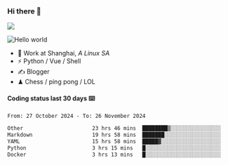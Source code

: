 ### Hi there 👋
![](https://komarev.com/ghpvc/?username=Xuhandsome)


<img src="https://github-readme-stats.vercel.app/api?username=XuHandsome&show_icons=true&theme=merko" alt="Hello world">

<br/>

- 🍻  Work at Shanghai, _A Linux SA_
- ⚡  Python / Vue / Shell
- ✍️  Blogger
- ♟  Chess / ping pong / LOL

#### Coding status last 30 days ⌨️

<!--START_SECTION:waka-->

```txt
From: 27 October 2024 - To: 26 November 2024

Other                      23 hrs 46 mins  ████████▒░░░░░░░░░░░░░░░░   32.84 %
Markdown                   19 hrs 58 mins  ███████░░░░░░░░░░░░░░░░░░   27.60 %
YAML                       15 hrs 58 mins  █████▓░░░░░░░░░░░░░░░░░░░   22.06 %
Python                     3 hrs 15 mins   █░░░░░░░░░░░░░░░░░░░░░░░░   04.51 %
Docker                     3 hrs 13 mins   █░░░░░░░░░░░░░░░░░░░░░░░░   04.46 %
```

<!--END_SECTION:waka-->
